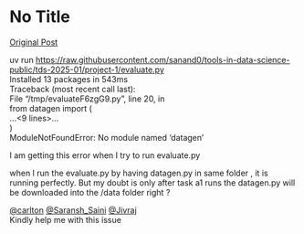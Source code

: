 # No Title

[Original Post](https://discourse.onlinedegree.iitm.ac.in/t/164277/517)

<p>uv run <a href="https://raw.githubusercontent.com/sanand0/tools-in-data-science-public/tds-2025-01/project-1/evaluate.py" rel="noopener nofollow ugc">https://raw.githubusercontent.com/sanand0/tools-in-data-science-public/tds-2025-01/project-1/evaluate.py</a><br>
Installed 13 packages in 543ms<br>
Traceback (most recent call last):<br>
File “/tmp/evaluateF6zgG9.py”, line 20, in <br>
from datagen import (<br>
…&lt;9 lines&gt;…<br>
)<br>
ModuleNotFoundError: No module named ‘datagen’</p>
<p>I am getting this error when I try to run evaluate.py</p>
<p>when I run the evaluate.py by having datagen.py in same folder , it is running perfectly. But my doubt is only after task a1 runs the datagen.py will be downloaded into the /data folder right ?</p>
<p><a class="mention" href="/u/carlton">@carlton</a> <a class="mention" href="/u/saransh_saini">@Saransh_Saini</a> <a class="mention" href="/u/jivraj">@Jivraj</a><br>
Kindly help me with this issue</p>